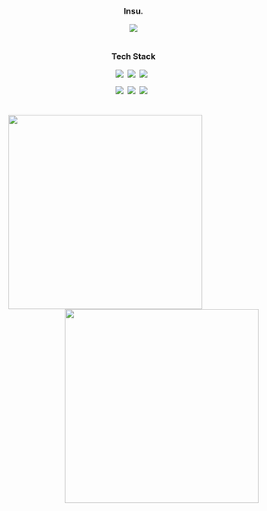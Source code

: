 <div align = "center">
<h3> Insu. </h3>
<a href="https://hits.seeyoufarm.com"><img src="https://hits.seeyoufarm.com/api/count/incr/badge.svg?url=https%3A%2F%2Fgithub.com%2FInsuuu24&count_bg=%234C6A93&title_bg=%23AEAEAE&icon=&icon_color=%23FFFFFF&title=hits&edge_flat=false"/></a>


#

<h3> Tech Stack </h3>
<p><img src="https://img.shields.io/badge/Swift-important?style=flat-square&logo=Swift&logoColor=FFFFFF"/>&nbsp;&nbsp;<img src="https://img.shields.io/badge/UIKit-skyblue?style=flat-square&logo=UIKit&logoColor=FFFFFF"/>&nbsp;&nbsp;<img src="https://img.shields.io/badge/SwiftUI-5597D5?style=flat-square&logo=Swift&logoColor=FFFFFF"/>&nbsp;&nbsp;</p>

<p><img src="https://img.shields.io/badge/Notion-white?style=flat-square&logo=Notion&logoColor=black"/>&nbsp;&nbsp;<img src="https://img.shields.io/badge/GitHub-gray?style=flat-square&logo=GitHub&logoColor=black"/>&nbsp;&nbsp;<img src="https://img.shields.io/badge/Git-yellow?style=flat-square&logo=Git&logoColor=F05032"/>&nbsp;&nbsp;</p>

</div>

#

<div align="center">
    <a href="https://github.com/anuraghazra/github-readme-stats" title="Go to Source">
        <img align="left" src="https://github-readme-stats.vercel.app/api?username=Insuuu24&show_icons=true&theme=github_dark" width="390" />
    </a>
    <a href="https://git.io/streak-stats" title="Go to Source">
        <img align="right" src="http://github-readme-streak-stats.herokuapp.com?user=Insuuu24&theme=github-dark-blue" width="390" />
    </a>
</div>


